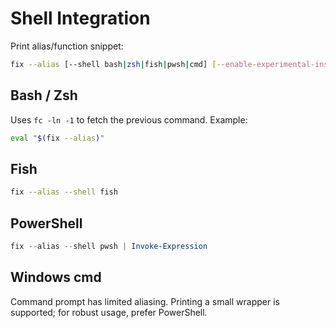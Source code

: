 # Shell Integration

Print alias/function snippet:

```bash
fix --alias [--shell bash|zsh|fish|pwsh|cmd] [--enable-experimental-instant-mode]
```

## Bash / Zsh

Uses `fc -ln -1` to fetch the previous command. Example:

```bash
eval "$(fix --alias)"
```

## Fish

```bash
fix --alias --shell fish
```

## PowerShell

```powershell
fix --alias --shell pwsh | Invoke-Expression
```

## Windows cmd

Command prompt has limited aliasing. Printing a small wrapper is supported; for robust usage, prefer PowerShell.
